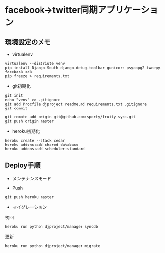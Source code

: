 facebook->twitter同期アプリケーション
=====================================

環境設定のメモ
--------------

* virtualenv

```
virtualenv --distriute venv
pip install Django South django-debug-toolbar gunicorn psycopg2 tweepy facebook-sdk
pip freeze > requirements.txt
```

* git初期化

```
git init
echo "venv" >> .gitignore
git add Procfile djproject readme.md requirements.txt .gitignore 
git commit
 
git remote add origin git@github.com:sporty/fruity-sync.git
git push origin master
```

* heroku初期化

```
heroku create --stack cedar
heroku addons:add shared-database
heroku addons:add scheduler:standard
```

Deploy手順
----------

* メンテナンスモード

* Push

```
git push heroku master
```

* マイグレーション

初回

```
heroku run python djproject/manager syncdb
```

更新

```
heroku run python djproject/manager migrate
```


